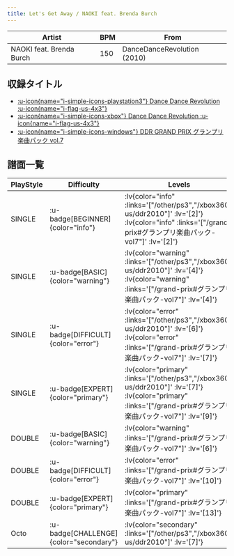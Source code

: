 ```yaml
---
title: Let's Get Away / NAOKI feat. Brenda Burch
---
```


|Artist|BPM|From|
|------|---|----|
|NAOKI feat. Brenda Burch|150|DanceDanceRevolution (2010)|

## 収録タイトル

- [ :u-icon{name="i-simple-icons-playstation3"} Dance Dance Revolution :u-icon{name="i-flag-us-4x3"} ](/other/ps3)
- [ :u-icon{name="i-simple-icons-xbox"} Dance Dance Revolution :u-icon{name="i-flag-us-4x3"} ](/xbox360-us/ddr2010)
- [ :u-icon{name="i-simple-icons-windows"} DDR GRAND PRIX グランプリ楽曲パック vol.7](/grand-prix#グランプリ楽曲パック-vol7)

## 譜面一覧

|PlayStyle|Difficulty|Levels|Notes|Movie|
|---------|----------|------|-----|-----|
|SINGLE| :u-badge[BEGINNER]{color="info"} | :lv{color="info" :links='["/other/ps3","/xbox360-us/ddr2010"]' :lv='[2]'}  :lv{color="info" :links='["/grand-prix#グランプリ楽曲パック-vol7"]' :lv='[2]'} |83/19||
|SINGLE| :u-badge[BASIC]{color="warning"} | :lv{color="warning" :links='["/other/ps3","/xbox360-us/ddr2010"]' :lv='[4]'}  :lv{color="warning" :links='["/grand-prix#グランプリ楽曲パック-vol7"]' :lv='[4]'} |129/13||
|SINGLE| :u-badge[DIFFICULT]{color="error"} | :lv{color="error" :links='["/other/ps3","/xbox360-us/ddr2010"]' :lv='[6]'}  :lv{color="error" :links='["/grand-prix#グランプリ楽曲パック-vol7"]' :lv='[7]'} |244/12||
|SINGLE| :u-badge[EXPERT]{color="primary"} | :lv{color="primary" :links='["/other/ps3","/xbox360-us/ddr2010"]' :lv='[7]'}  :lv{color="primary" :links='["/grand-prix#グランプリ楽曲パック-vol7"]' :lv='[9]'} |307/10||
|DOUBLE| :u-badge[BASIC]{color="warning"} | :lv{color="warning" :links='["/grand-prix#グランプリ楽曲パック-vol7"]' :lv='[6]'} |213/40||
|DOUBLE| :u-badge[DIFFICULT]{color="error"} | :lv{color="error" :links='["/grand-prix#グランプリ楽曲パック-vol7"]' :lv='[10]'} |260/53||
|DOUBLE| :u-badge[EXPERT]{color="primary"} | :lv{color="primary" :links='["/grand-prix#グランプリ楽曲パック-vol7"]' :lv='[13]'} |386/6||
|Octo| :u-badge[CHALLENGE]{color="secondary"} | :lv{color="secondary" :links='["/other/ps3","/xbox360-us/ddr2010"]' :lv='[7]'} |||
